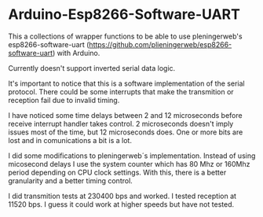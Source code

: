 # Arduino-Esp8266-Software-UART
This a collections of wrapper functions to be able to use pleningerweb's esp8266-software-uart (https://github.com/plieningerweb/esp8266-software-uart) with Arduino.

Currently doesn't support inverted serial data logic.

It's important to notice that this is a software implementation of the serial protocol. There could be some interrupts that make the transmition or reception fail due to invalid timing.

I have noticed some time delays between 2 and 12 microseconds before receive interrupt handler takes control. 2 microseconds doesn't imply  issues most of the time, but 12 microseconds does. One or more bits are lost and in comunications a bit is a lot.

I did some modifications to pleningerweb´s implementation. Instead of using micosecond delays I use the system counter which has 80 Mhz or 160Mhz period depending on CPU clock settings. With this, there is a better granularity and a better timing control.

I did transmition tests at 230400 bps and worked. I tested reception at 11520 bps. I guess it could work at higher speeds but have not tested.
